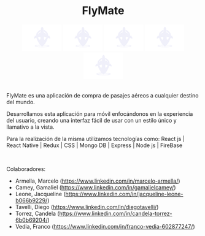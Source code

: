 <h1 align="center">FlyMate</h1>

<div align="center">
<img src="https://raw.githubusercontent.com/GamalielCamey/PF-/main/srcFrontOne/src/components/LandingPage/logo.png" height=70>
<img src="https://raw.githubusercontent.com/GamalielCamey/PF-/main/srcFrontOne/src/components/LandingPage/logo.png" height=70>
<img src="https://raw.githubusercontent.com/GamalielCamey/PF-/main/srcFrontOne/src/components/LandingPage/logo.png" height=70>
<img src="https://raw.githubusercontent.com/GamalielCamey/PF-/main/srcFrontOne/src/components/LandingPage/logo.png" height=70>
<img src="https://raw.githubusercontent.com/GamalielCamey/PF-/main/srcFrontOne/src/components/LandingPage/logo.png" height=70>
</div>
 
</br>

<p>  
FlyMate es una aplicación de compra de pasajes aéreos a cualquier destino del mundo. 

Desarrollamos esta aplicación para móvil enfocándonos en la experiencia del usuario, creando una interfaz fácil de usar con un estilo único y llamativo a la vista.  

Para la realización de la misma utilizamos tecnologías como: 
React js | React Native | Redux | CSS | Mongo DB | Express | Node js | FireBase
  
</br>  
 
Colaboradores:
- Armella, Marcelo (https://www.linkedin.com/in/marcelo-armella/)
- Camey, Gamaliel (https://www.linkedin.com/in/gamalielcamey/)
- Leone, Jacqueline (https://www.linkedin.com/in/jacqueline-leone-b066b9229/)
- Tavelli, Diego (https://www.linkedin.com/in/diegotavelli/)
- Torrez, Candela (https://www.linkedin.com/in/candela-torrez-6b0b69204/)
- Vedia, Franco (https://www.linkedin.com/in/franco-vedia-602877247/)  
</p>  
